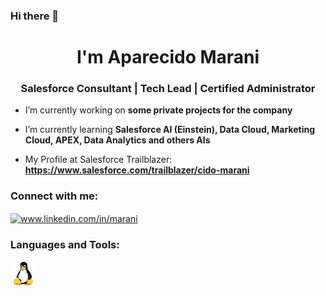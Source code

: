 ### Hi there 👋

<h1 align="center">I'm Aparecido Marani</h1>
<h3 align="center">Salesforce Consultant | Tech Lead | Certified Administrator</h3>

- I’m currently working on **some private projects for the company**

- I’m currently learning **Salesforce AI (Einstein), Data Cloud, Marketing Cloud, APEX, Data Analytics and others AIs**

- My Profile at Salesforce Trailblazer: **https://www.salesforce.com/trailblazer/cido-marani**

<h3 align="left">Connect with me:</h3>
<p align="left">
<a href="https://linkedin.com/in/www.linkedin.com/in/marani" target="blank"><img align="center" src="https://raw.githubusercontent.com/rahuldkjain/github-profile-readme-generator/master/src/images/icons/Social/linked-in-alt.svg" alt="www.linkedin.com/in/marani" height="30" width="40" /></a>
</p>

<h3 align="left">Languages and Tools:</h3>
<p align="left"> <a href="https://www.linux.org/" target="_blank" rel="noreferrer"> <img src="https://raw.githubusercontent.com/devicons/devicon/master/icons/linux/linux-original.svg" alt="linux" width="40" height="40"/> </a> </p>

<!--
**cidomarani/cidomarani** is a ✨ _special_ ✨ repository because its `README.md` (this file) appears on your GitHub profile.

Here are some ideas to get you started:

- 🔭 I’m currently working on ...
- 🌱 I’m currently learning ...
- 👯 I’m looking to collaborate on ...
- 🤔 I’m looking for help with ...
- 💬 Ask me about ...
- 📫 How to reach me: ...
- 😄 Pronouns: ...
- ⚡ Fun fact: ...
-->

